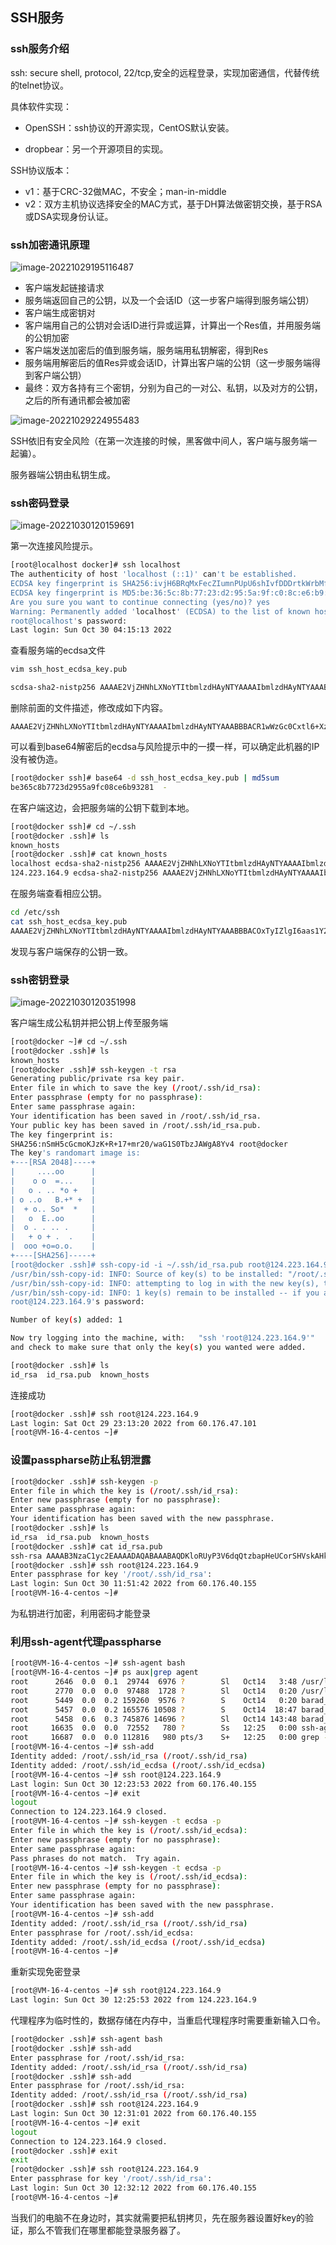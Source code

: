

## SSH服务

### ssh服务介绍

ssh: secure shell, protocol, 22/tcp,安全的远程登录，实现加密通信，代替传统的telnet协议。

具体软件实现：

* OpenSSH：ssh协议的开源实现，CentOS默认安装。

* dropbear：另一个开源项目的实现。

SSH协议版本：

* v1：基于CRC-32做MAC，不安全；man-in-middle
* v2：双方主机协议选择安全的MAC方式，基于DH算法做密钥交换，基于RSA或DSA实现身份认证。

### ssh加密通讯原理



![image-20221029195116487](images/image-20221029195116487.png)

* 客户端发起链接请求
* 服务端返回自己的公钥，以及一个会话ID（这一步客户端得到服务端公钥）
* 客户端生成密钥对
* 客户端用自己的公钥对会话ID进行异或运算，计算出一个Res值，并用服务端的公钥加密
* 客户端发送加密后的值到服务端，服务端用私钥解密，得到Res
* 服务端用解密后的值Res异或会话ID，计算出客户端的公钥（这一步服务端得到客户端公钥）
* 最终：双方各持有三个密钥，分别为自己的一对公、私钥，以及对方的公钥，之后的所有通讯都会被加密

![image-20221029224955483](.\images\image-20221029224955483.png)

SSH依旧有安全风险（在第一次连接的时候，黑客做中间人，客户端与服务端一起骗）。

服务器端公钥由私钥生成。

### ssh密码登录

![image-20221030120159691](.\images\image-20221030120159691.png)

第一次连接风险提示。

```bash
[root@localhost docker]# ssh localhost
The authenticity of host 'localhost (::1)' can't be established.
ECDSA key fingerprint is SHA256:ivjH6BRqMxFecZIumnPUpU6shIvfDDDrtkWrbMf2vRY.
ECDSA key fingerprint is MD5:be:36:5c:8b:77:23:d2:95:5a:9f:c0:8c:e6:b9:32:81.
Are you sure you want to continue connecting (yes/no)? yes
Warning: Permanently added 'localhost' (ECDSA) to the list of known hosts.
root@localhost's password: 
Last login: Sun Oct 30 04:15:13 2022
```

查看服务端的ecdsa文件

```bash
vim ssh_host_ecdsa_key.pub

scdsa-sha2-nistp256 AAAAE2VjZHNhLXNoYTItbmlzdHAyNTYAAAAIbmlzdHAyNTYAAABBBACR1wWzGc0Cxtl6+XzesEYv69Wpj3DWW0di8HVVZywsZ8FzZWU7kG9rWmQRIyqCntHr3o3G63UaKf0bxHevw/E=
```

删除前面的文件描述，修改成如下内容。

```
AAAAE2VjZHNhLXNoYTItbmlzdHAyNTYAAAAIbmlzdHAyNTYAAABBBACR1wWzGc0Cxtl6+XzesEYv69Wpj3DWW0di8HVVZywsZ8FzZWU7kG9rWmQRIyqCntHr3o3G63UaKf0bxHevw/E=
```

可以看到base64解密后的ecdsa与风险提示中的一摸一样，可以确定此机器的IP没有被伪造。

```bash
[root@docker ssh]# base64 -d ssh_host_ecdsa_key.pub | md5sum
be365c8b7723d2955a9fc08ce6b93281  -
```

在客户端这边，会把服务端的公钥下载到本地。

```bash
[root@docker ssh]# cd ~/.ssh
[root@docker .ssh]# ls
known_hosts
[root@docker .ssh]# cat known_hosts 
localhost ecdsa-sha2-nistp256 AAAAE2VjZHNhLXNoYTItbmlzdHAyNTYAAAAIbmlzdHAyNTYAAABBBACR1wWzGc0Cxtl6+XzesEYv69Wpj3DWW0di8HVVZywsZ8FzZWU7kG9rWmQRIyqCntHr3o3G63UaKf0bxHevw/E=
124.223.164.9 ecdsa-sha2-nistp256 AAAAE2VjZHNhLXNoYTItbmlzdHAyNTYAAAAIbmlzdHAyNTYAAABBBACOxTyIZlgI6aas1Y2C4/VbZ0ht8GKhZDww/URax13buJF6nQECuPHVKMwnw6dnCNxvBEJxny0hJgubgh4e/CU=
```

在服务端查看相应公钥。

```bash
cd /etc/ssh
cat ssh_host_ecdsa_key.pub
AAAAE2VjZHNhLXNoYTItbmlzdHAyNTYAAAAIbmlzdHAyNTYAAABBBACOxTyIZlgI6aas1Y2C4/VbZ0ht8GKhZDww/URax13buJF6nQECuPHVKMwnw6dnCNxvBEJxny0hJgubgh4e/CU= root@VM-16-4-centos
```

发现与客户端保存的公钥一致。

### ssh密钥登录

![image-20221030120351998](.\images\image-20221030120351998.png)

客户端生成公私钥并把公钥上传至服务端

```bash
[root@docker ~]# cd ~/.ssh
[root@docker .ssh]# ls
known_hosts
[root@docker .ssh]# ssh-keygen -t rsa
Generating public/private rsa key pair.
Enter file in which to save the key (/root/.ssh/id_rsa): 
Enter passphrase (empty for no passphrase): 
Enter same passphrase again: 
Your identification has been saved in /root/.ssh/id_rsa.
Your public key has been saved in /root/.ssh/id_rsa.pub.
The key fingerprint is:
SHA256:nSmH5cGcmoKJzK+R+17+mr20/waG1S0TbzJAWgA8Yv4 root@docker
The key's randomart image is:
+---[RSA 2048]----+
|     ....oo      |
|    o o  =...    |
|   o . .. *o +   |
| o ..o   B.+* +  |
|  + o.. So*  *   |
|   o  E..oo      |
|  o . . .. .     |
|   + o + .  .    |
|  ooo +o=o.o.    |
+----[SHA256]-----+
[root@docker .ssh]# ssh-copy-id -i ~/.ssh/id_rsa.pub root@124.223.164.9
/usr/bin/ssh-copy-id: INFO: Source of key(s) to be installed: "/root/.ssh/id_rsa.pub"
/usr/bin/ssh-copy-id: INFO: attempting to log in with the new key(s), to filter out any that are already installed
/usr/bin/ssh-copy-id: INFO: 1 key(s) remain to be installed -- if you are prompted now it is to install the new keys
root@124.223.164.9's password: 

Number of key(s) added: 1

Now try logging into the machine, with:   "ssh 'root@124.223.164.9'"
and check to make sure that only the key(s) you wanted were added.

[root@docker .ssh]# ls
id_rsa  id_rsa.pub  known_hosts


```

连接成功

```bash
[root@docker .ssh]# ssh root@124.223.164.9
Last login: Sat Oct 29 23:13:20 2022 from 60.176.47.101
[root@VM-16-4-centos ~]# 
```

### 设置passpharse防止私钥泄露

```bash
[root@docker .ssh]# ssh-keygen -p
Enter file in which the key is (/root/.ssh/id_rsa): 
Enter new passphrase (empty for no passphrase): 
Enter same passphrase again: 
Your identification has been saved with the new passphrase.
[root@docker .ssh]# ls
id_rsa  id_rsa.pub  known_hosts
[root@docker .ssh]# cat id_rsa.pub 
ssh-rsa AAAAB3NzaC1yc2EAAAADAQABAAABAQDKloRUyP3V6dqQtzbapHeUCorSHVskAHk1l8HIU8MJP9P8tJBw5gWeJfBoyDOKRpQnIyvbdaoLNtaPWxmAdO+QldWm78r6/9Lg6lhU8tLMq6MF6QgKegS1s0jLXYA3Kf7LANLI7tJXLLdLvzwYrnK5nO4YY+SxQTgAg0A2kn2vqMPIrJjWUG1vuaMtfu/EHmcUi1wnQP4R3BWiKbYvigBWAD7WBaZlKJg3xk8vQorOpqdbrZX7YIrJloxZFchv8X39bKAr406SMyQK/uIgNeupHNTZ5QWzRYQaTGPESFGFGtWEsS0oG/Mq2PAef5t8YE40hkBG9eUi8FpJtlKiUm2Z root@docker
[root@docker .ssh]# ssh root@124.223.164.9
Enter passphrase for key '/root/.ssh/id_rsa': 
Last login: Sun Oct 30 11:51:42 2022 from 60.176.40.155
[root@VM-16-4-centos ~]# 
```

为私钥进行加密，利用密码才能登录

### 利用ssh-agent代理passpharse

```bash
[root@VM-16-4-centos ~]# ssh-agent bash
[root@VM-16-4-centos ~]# ps aux|grep agent
root      2646  0.0  0.1  29744  6976 ?        Sl   Oct14   3:48 /usr/local/qcloud/tat_agent/tat_agent
root      2770  0.0  0.0  97488  1728 ?        Sl   Oct14   0:20 /usr/local/qcloud/stargate/bin/sgagent -d
root      5449  0.0  0.2 159260  9576 ?        S    Oct14   0:20 barad_agent
root      5457  0.0  0.2 165576 10508 ?        S    Oct14  18:47 barad_agent
root      5458  0.6  0.3 745876 14696 ?        Sl   Oct14 143:48 barad_agent
root     16635  0.0  0.0  72552   780 ?        Ss   12:25   0:00 ssh-agent bash
root     16687  0.0  0.0 112816   980 pts/3    S+   12:25   0:00 grep --color=auto agent
[root@VM-16-4-centos ~]# ssh-add 
Identity added: /root/.ssh/id_rsa (/root/.ssh/id_rsa)
Identity added: /root/.ssh/id_ecdsa (/root/.ssh/id_ecdsa)
[root@VM-16-4-centos ~]# ssh root@124.223.164.9
Last login: Sun Oct 30 12:23:53 2022 from 60.176.40.155
[root@VM-16-4-centos ~]# exit
logout
Connection to 124.223.164.9 closed.
[root@VM-16-4-centos ~]# ssh-keygen -t ecdsa -p
Enter file in which the key is (/root/.ssh/id_ecdsa): 
Enter new passphrase (empty for no passphrase): 
Enter same passphrase again: 
Pass phrases do not match.  Try again.
[root@VM-16-4-centos ~]# ssh-keygen -t ecdsa -p
Enter file in which the key is (/root/.ssh/id_ecdsa): 
Enter new passphrase (empty for no passphrase): 
Enter same passphrase again: 
Your identification has been saved with the new passphrase.
[root@VM-16-4-centos ~]# ssh-add
Identity added: /root/.ssh/id_rsa (/root/.ssh/id_rsa)
Enter passphrase for /root/.ssh/id_ecdsa: 
Identity added: /root/.ssh/id_ecdsa (/root/.ssh/id_ecdsa)
[root@VM-16-4-centos ~]# 

```

重新实现免密登录

```bash
[root@VM-16-4-centos ~]# ssh root@124.223.164.9
Last login: Sun Oct 30 12:25:53 2022 from 124.223.164.9
```

代理程序为临时性的，数据存储在内存中，当重启代理程序时需要重新输入口令。

```bash
[root@docker .ssh]# ssh-agent bash
[root@docker .ssh]# ssh-add
Enter passphrase for /root/.ssh/id_rsa: 
Identity added: /root/.ssh/id_rsa (/root/.ssh/id_rsa)
[root@docker .ssh]# ssh-add
Enter passphrase for /root/.ssh/id_rsa: 
Identity added: /root/.ssh/id_rsa (/root/.ssh/id_rsa)
[root@docker .ssh]# ssh root@124.223.164.9
Last login: Sun Oct 30 12:31:01 2022 from 60.176.40.155
[root@VM-16-4-centos ~]# exit
logout
Connection to 124.223.164.9 closed.
[root@docker .ssh]# exit
exit
[root@docker .ssh]# ssh root@124.223.164.9
Enter passphrase for key '/root/.ssh/id_rsa': 
Last login: Sun Oct 30 12:32:12 2022 from 60.176.40.155
[root@VM-16-4-centos ~]# 
```

当我们的电脑不在身边时，其实就需要把私钥拷贝，先在服务器设置好key的验证，那么不管我们在哪里都能登录服务器了。

